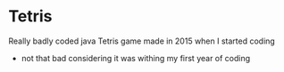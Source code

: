 # Tetris
Really badly coded java Tetris game made in 2015 when I started coding
- not that bad considering it was withing my first year of coding

